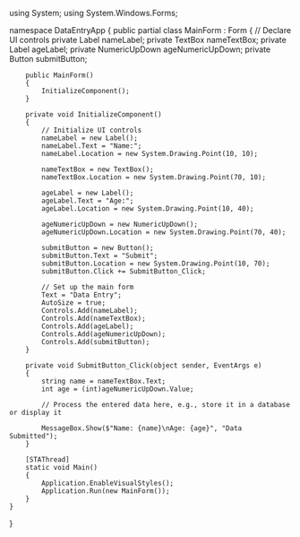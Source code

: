 using System;
using System.Windows.Forms;

namespace DataEntryApp
{
    public partial class MainForm : Form
    {
        // Declare UI controls
        private Label nameLabel;
        private TextBox nameTextBox;
        private Label ageLabel;
        private NumericUpDown ageNumericUpDown;
        private Button submitButton;

        public MainForm()
        {
            InitializeComponent();
        }

        private void InitializeComponent()
        {
            // Initialize UI controls
            nameLabel = new Label();
            nameLabel.Text = "Name:";
            nameLabel.Location = new System.Drawing.Point(10, 10);

            nameTextBox = new TextBox();
            nameTextBox.Location = new System.Drawing.Point(70, 10);

            ageLabel = new Label();
            ageLabel.Text = "Age:";
            ageLabel.Location = new System.Drawing.Point(10, 40);

            ageNumericUpDown = new NumericUpDown();
            ageNumericUpDown.Location = new System.Drawing.Point(70, 40);

            submitButton = new Button();
            submitButton.Text = "Submit";
            submitButton.Location = new System.Drawing.Point(10, 70);
            submitButton.Click += SubmitButton_Click;

            // Set up the main form
            Text = "Data Entry";
            AutoSize = true;
            Controls.Add(nameLabel);
            Controls.Add(nameTextBox);
            Controls.Add(ageLabel);
            Controls.Add(ageNumericUpDown);
            Controls.Add(submitButton);
        }

        private void SubmitButton_Click(object sender, EventArgs e)
        {
            string name = nameTextBox.Text;
            int age = (int)ageNumericUpDown.Value;

            // Process the entered data here, e.g., store it in a database or display it

            MessageBox.Show($"Name: {name}\nAge: {age}", "Data Submitted");
        }

        [STAThread]
        static void Main()
        {
            Application.EnableVisualStyles();
            Application.Run(new MainForm());
        }
    }
}
